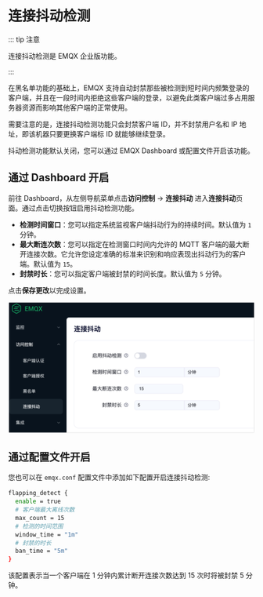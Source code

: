 # 连接抖动检测

::: tip 注意

连接抖动检测是 EMQX 企业版功能。

:::

在黑名单功能的基础上，EMQX 支持自动封禁那些被检测到短时间内频繁登录的客户端，并且在一段时间内拒绝这些客户端的登录，以避免此类客户端过多占用服务器资源而影响其他客户端的正常使用。

需要注意的是，连接抖动检测功能只会封禁客户端 ID，并不封禁用户名和 IP 地址，即该机器只要更换客户端标 ID 就能够继续登录。

抖动检测功能默认关闭，您可以通过 EMQX Dashboard 或配置文件开启该功能。

## 通过 Dashboard 开启

前往 Dashboard，从左侧导航菜单点击**访问控制** -> **连接抖动** 进入**连接抖动**页面。通过点击切换按钮启用抖动检测功能。

- **检测时间窗口**：您可以指定系统监视客户端抖动行为的持续时间。默认值为 `1` 分钟。
- **最大断连次数**：您可以指定在检测窗口时间内允许的 MQTT 客户端的最大断开连接次数。它允许您设定准确的标准来识别和响应表现出抖动行为的客户端。默认值为 `15`。
- **封禁时长**：您可以指定客户端被封禁的时间长度。默认值为 `5` 分钟。

点击**保存更改**以完成设置。

<img src="./assets/flapping_detect_ee.png" alt="flapping_detect_ee" style="zoom:67%;" />

## 通过配置文件开启

您也可以在 `emqx.conf` 配置文件中添加如下配置开启连接抖动检测:

```bash
flapping_detect {
  enable = true
  # 客户端最大离线次数
  max_count = 15
  # 检测的时间范围
  window_time = "1m"
  # 封禁的时长
  ban_time = "5m"
}
```

该配置表示当一个客户端在 1 分钟内累计断开连接次数达到 15 次时将被封禁 5 分钟。